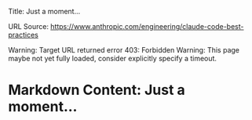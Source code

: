 Title: Just a moment...

URL Source: https://www.anthropic.com/engineering/claude-code-best-practices

Warning: Target URL returned error 403: Forbidden
Warning: This page maybe not yet fully loaded, consider explicitly specify a timeout.

Markdown Content:
Just a moment...
===============
